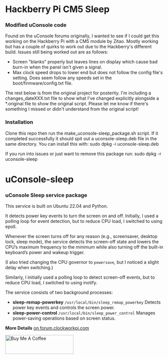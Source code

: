 # Hackberry Pi CM5 Sleep
### Modified uConsole code

Found on the uConsole forums originally, I wanted to see if I could get this working on the Hackberry Pi with a CM5 module by Zitao. Mostly working but has a couple of quirks to work out due to the Hackberry's different build. 
Issues still being worked out are as follows:

- Screen "blanks" properly but leaves lines on display which cause bad burn-in when the panel isn't given a signal.
- Max clock speed drops to lower end but does not follow the config file's setting. Does seem follow any speeds set in the boot/firmware/config.txt file.

The rest below is from the original project for posterity. I'm including a changes_dateXXX.txt file to show what I've changed explicitly alongside a *.original file to show the original script. 
Please let me know if there's something I missed or didn't understand from the original script!

### Installation
Clone this repo then run the make_uconsole-sleep_package.sh script. 
If it completed successfully it should spit out a uconsole-sleep.deb file in the same directory. 
You can install this with:
  sudo dpkg -i uconsole-sleep.deb

If you run into issues or just want to remove this package run:
  sudo dpkg -r uconsole-sleep

######

# uConsole-sleep
### uConsole Sleep service package

This service is built on Ubuntu 22.04 and Python.

It detects power key events to turn the screen on and off. Initially, I used a polling loop for event detection, but to reduce CPU load, I switched to using epoll.

Whenever the screen turns off for any reason (e.g., screensaver, desktop lock, sleep mode), 
the service detects the screen-off state and lowers the CPU’s maximum frequency to the minimum while also turning off the built-in keyboard’s power and wakeup trigger.

(I also tried changing the CPU governor to `powersave`, but I noticed a slight delay when switching.)

Similarly, I initially used a polling loop to detect screen-off events, but to reduce CPU load, I switched to using inotify.

The service consists of two background processes:

* **sleep-remap-powerkey**
`/usr/local/bin/sleep_remap_powerkey`
Detects power key events and controls the screen power.
* **sleep-power-control**
`/usr/local/bin/sleep_power_control`
Manages power-saving operations based on screen status.

**More Details**
[on forum.clockworkpi.com](https://forum.clockworkpi.com/t/uconsole-sleep-v1-2/15612?u=paragonnov)


<a href="https://www.buymeacoffee.com/paragonnov" target="_blank"><img src="https://cdn.buymeacoffee.com/buttons/v2/default-red.png" alt="Buy Me A Coffee" style="height: 60px !important;width: 217px !important;" ></a>
